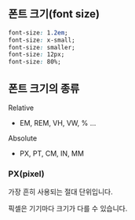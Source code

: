 ## 폰트 크기(font size)

```css
font-size: 1.2em;
font-size: x-small;
font-size: smaller;
font-size: 12px;
font-size: 80%;
```

## 폰트 크기의 종류

Relative

- EM, REM, VH, VW, % ...

Absolute

- PX, PT, CM, IN, MM

### PX(pixel)

가장 흔히 사용되는 절대 단위입니다.

픽셀은 기기마다 크기가 다를 수 있습니다.
